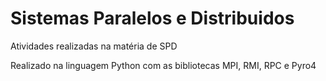 # Sistemas Paralelos e Distribuidos
 Atividades realizadas na matéria de SPD 

 Realizado na linguagem Python com as bibliotecas MPI, RMI, RPC e Pyro4

